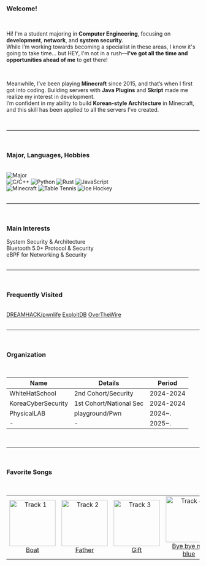 <!-- default.md -->

### Welcome!

<br>

Hi! I'm a student majoring in **Computer Engineering**, focusing on **development**, **network**, and **system security**.  
While I’m working towards becoming a specialist in these areas, I know it's going to take time... but HEY, I'm not in a rush—**I've got all the time and opportunities ahead of me** to get there!

<br>

Meanwhile, I’ve been playing **Minecraft** since 2015, and that’s when I first got into coding. 
Building servers with **Java Plugins** and **Skript** made me realize my interest in development.  
I’m confident in my ability to build **Korean-style Architecture** in Minecraft, and this skill has been applied to all the servers I’ve created.

<br>

---

<br>

### Major, Languages, Hobbies

<br>


<div>
  <img class="hover_up" src="https://img.shields.io/badge/Major-Computer%20Engineering-blue?style=for-the-badge" alt="Major">
</div>

<div>
  <img class="hover_up" src="https://img.shields.io/badge/Language-C%2FC%2B%2B-brightgreen?style=for-the-badge" alt="C/C++">
  <img class="hover_up" src="https://img.shields.io/badge/Language-Python-yellow?style=for-the-badge" alt="Python">
  <img class="hover_up" src="https://img.shields.io/badge/Language-Rust-orange?style=for-the-badge" alt="Rust">
  <img class="hover_up" src="https://img.shields.io/badge/Language-JavaScript-lightgrey?style=for-the-badge" alt="JavaScript">
</div>

<div>
  <img class="hover_up" src="https://img.shields.io/badge/Hobby-Minecraft-lightblue?style=for-the-badge" alt="Minecraft">
  <img class="hover_up" src="https://img.shields.io/badge/Hobby-Table%20Tennis-yellowgreen?style=for-the-badge" alt="Table Tennis">
  <img class="hover_up" src="https://img.shields.io/badge/Hobby-Ice%20Hockey-blue?style=for-the-badge" alt="Ice Hockey">
</div>

<br>

---

<br>

### Main Interests

<div class="hover_up">System Security & Architecture</div>
<div class="hover_up">Bluetooth 5.0+ Protocol & Security</div>
<div class="hover_up">eBPF for Networking & Security</div>

<br>

---

<br>

### Frequently Visited

<br>
<a href="https://www.dreamhack.io/" class="hover_up">DREAMHACK/pwnlife</a>
<a href="https://www.exploit-db.com/" class="hover_up">ExploitDB</a>
<a href="https://overthewire.org/" class="hover_up">OverTheWire</a>
<br>
<br>

---

<br>

### Organization
<br>
<table  class="styled-table" align="center">
  <thead>
    <tr><th>Name</th><th>Details</th><th>Period</th></tr>
  </thead>
  <tbody>
    <tr class="hover_up"><td>WhiteHatSchool</td><td>2nd Cohort/Security</td><td>2024-2024</td></tr>
    <tr class="hover_up"><td>KoreaCyberSecurity</td><td>1st Cohort/National Sec</td><td>2024-2024</td></tr>
    <tr class="hover_up"><td>PhysicalLAB</td><td>playground/Pwn</td><td>2024~.</td></tr>
    <tr class="hover_up"><td>-</td><td>-</td><td>2025~.</td></tr>
  </tbody>
</table>
<br>

---

<br>

### Favorite Songs

<br>

<table class="styled-table" align="center">
  <tr>
    <td  class="hover_up" align="center">
      <a href="https://www.youtube.com/watch?v=PHU06V7BhEc&list=RDPHU06V7BhEc&start_radio=1&pp=ygUL7KOg7KeAIGJvYXSgBwE%3D" target="_blank">
        <img src="https://i.ytimg.com/vi/PHU06V7BhEc/hqdefault.jpg?sqp=-oaymwEnCOADEI4CSFryq4qpAxkIARUAAIhCGAHYAQHiAQoIGBACGAY4AUAB&amp;rs=AOn4CLBOZd2D-Q7QyJeHvjB_aVm6PYYZmQ" width="120" alt="Track 1">
        <br>Boat
      </a>
    </td>
    <td class="hover_up" align="center">
      <a href="https://www.youtube.com/watch?v=ZYowmMfPYWs&list=RDZYowmMfPYWs&start_radio=1&pp=ygUVZmF0aGVyIGJyaWFuIG1ja25pZ2h0oAcB" target="_blank">
        <img src="https://i.ytimg.com/vi/ZYowmMfPYWs/hqdefault.jpg?sqp=-oaymwFBCOADEI4CSFryq4qpAzMIARUAAIhCGAHYAQHiAQoIGBACGAY4AUAB8AEB-AG-AoAC8AGKAgwIABABGHIgWCg5MA8=&rs=AOn4CLC_Z6rQBYYUzr_ZkHAxV73uzr1Eqw" width="120" alt="Track 2">
        <br>Father
      </a>
    </td>
    <td class="hover_up"  align="center">
      <a href="https://www.youtube.com/watch?v=haM03BYST8c&list=RDhaM03BYST8c&start_radio=1&pp=ygUOR2lmdCDrsJXtmqjsi6CgBwE%3D" target="_blank">
        <img src="https://i.ytimg.com/vi/haM03BYST8c/hq720.jpg?sqp=-oaymwEnCNAFEJQDSFryq4qpAxkIARUAAIhCGAHYAQHiAQoIGBACGAY4AUAB&rs=AOn4CLDQw0ykTYly__cGLSXX1dDFCmVu4Q" width="120" alt="Track 3">
        <br>Gift
      </a>
    </td>
    <td class="hover_up"  align="center">
      <a href="https://www.youtube.com/watch?v=KqUVBn05iuM&list=RDKqUVBn05iuM&start_radio=1&pp=ygUMYnllIGJ5ZSBibHVloAcB" target="_blank">
        <img src="https://i.ytimg.com/vi/KqUVBn05iuM/hq720.jpg?sqp=-oaymwEnCNAFEJQDSFryq4qpAxkIARUAAIhCGAHYAQHiAQoIGBACGAY4AUAB&rs=AOn4CLDedx4QZZbu87TWRCpxhJy6Qqk77Q" width="120" alt="Track 4">
        <br>Bye bye my blue
      </a>
    </td>
  </tr>
</table>

<br>

